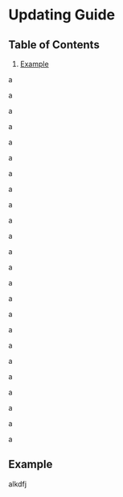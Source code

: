 # Updating Guide

## Table of Contents
1. [Example](#example)

a

a

a

a

a

a

a

a

a

a

a

a

a

a

a

a

a

a

a

a

a

a

a

a

## Example
alkdfj
